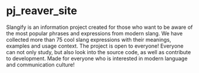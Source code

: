 # pj_reaver_site
Slangify is an information project created for those who want to be aware of the most popular phrases and expressions from modern slang. We have collected more than 75 cool slang expressions with their meanings, examples and usage context. The project is open to everyone! Everyone can not only study, but also look into the source code, as well as contribute to development. Made for everyone who is interested in modern language and communication culture!
